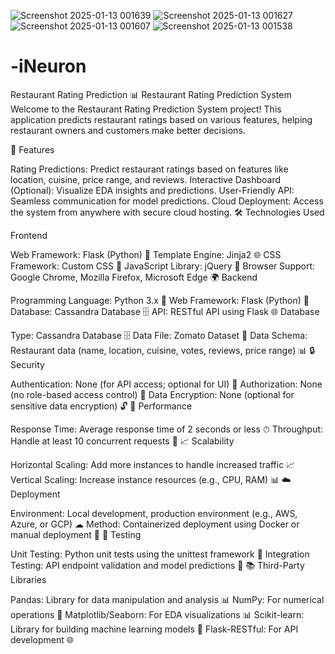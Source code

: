 ![Screenshot 2025-01-13 001639](https://github.com/user-attachments/assets/27a4ab53-9e4e-4165-8e99-a606f62d6f0c)
![Screenshot 2025-01-13 001627](https://github.com/user-attachments/assets/addea32f-da2d-4097-8606-78718593ee79)
![Screenshot 2025-01-13 001607](https://github.com/user-attachments/assets/b1e340da-fe92-44f8-8ff3-29ae40715cbf)
![Screenshot 2025-01-13 001538](https://github.com/user-attachments/assets/0a416c2a-d22a-4f37-a420-b1f8f312c39b)
# -iNeuron
Restaurant Rating Prediction
📊 Restaurant Rating Prediction System
Welcome to the Restaurant Rating Prediction System project! This application predicts restaurant ratings based on various features, helping restaurant owners and customers make better decisions.

🌟 Features

Rating Predictions: Predict restaurant ratings based on features like location, cuisine, price range, and reviews.
Interactive Dashboard (Optional): Visualize EDA insights and predictions.
User-Friendly API: Seamless communication for model predictions.
Cloud Deployment: Access the system from anywhere with secure cloud hosting.
🛠 Technologies Used

Frontend

Web Framework: Flask (Python) 🐍
Template Engine: Jinja2 🌐
CSS Framework: Custom CSS 🎨
JavaScript Library: jQuery 📜
Browser Support: Google Chrome, Mozilla Firefox, Microsoft Edge 🌍
Backend

Programming Language: Python 3.x 🐍
Web Framework: Flask (Python) 🐍
Database: Cassandra Database 🗄
API: RESTful API using Flask 🌐
Database

Type: Cassandra Database 🗄
Data File: Zomato Dataset 📁
Data Schema: Restaurant data (name, location, cuisine, votes, reviews, price range) 📊
🔒 Security

Authentication: None (for API access; optional for UI) 🚫
Authorization: None (no role-based access control) 🚫
Data Encryption: None (optional for sensitive data encryption) 🔓
🚀 Performance

Response Time: Average response time of 2 seconds or less ⏱
Throughput: Handle at least 10 concurrent requests 🚀
📈 Scalability

Horizontal Scaling: Add more instances to handle increased traffic 📈
Vertical Scaling: Increase instance resources (e.g., CPU, RAM) 📊
☁️ Deployment

Environment: Local development, production environment (e.g., AWS, Azure, or GCP) ☁
Method: Containerized deployment using Docker or manual deployment 🔄
🧪 Testing

Unit Testing: Python unit tests using the unittest framework 🧪
Integration Testing: API endpoint validation and model predictions 🚫
📚 Third-Party Libraries

Pandas: Library for data manipulation and analysis 📊
NumPy: For numerical operations 🧮
Matplotlib/Seaborn: For EDA visualizations 📊
Scikit-learn: Library for building machine learning models 🤖
Flask-RESTful: For API development 🌐
